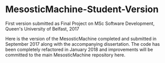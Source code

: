 # MesosticMachine-Student-Version
First version submitted as Final Project on MSc Software Development, Queen's University of Belfast, 2017

Here is the version of the MesosticMachine completed and submitted in September 2017 along with the accompanying dissertation.
The code has been completely refactored in January 2018 and improvements will be committed to the main MesosticMachine repository here. 

